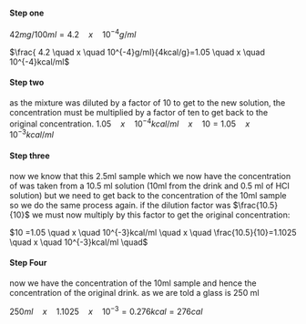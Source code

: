 #### Step one

$42mg/100ml=4.2 \quad x \quad 10^{-4}g/ml$

$\frac{ 4.2 \quad x \quad 10^{-4}g/ml}{4kcal/g}=1.05 \quad x \quad 10^{-4}kcal/ml$

#### Step two
as the mixture was diluted by a factor of 10 to get to the new solution, the concentration must be multiplied by a factor of ten to get back to the original concentration.
$1.05 \quad x \quad 10^{-4}kcal/ml \quad x \quad 10 =1.05 \quad x \quad 10^{-3}kcal/ml$

#### Step three
now we know that this 2.5ml sample which we now have the concentration of was taken from a 10.5 ml solution (10ml from the drink and 0.5 ml of HCl solution) but we need to get back to the concentration of the 10ml sample so we do the same process again. if the dilution factor was $\frac{10.5}{10}$ we must now multiply by this factor to get the original concentration:

$10 =1.05 \quad x \quad 10^{-3}kcal/ml \quad x \quad \frac{10.5}{10}=1.1025 \quad x \quad 10^{-3}kcal/ml \quad$

#### Step Four

now we have the concentration of the 10ml sample and hence the concentration of the original drink.
as we are told a glass is 250 ml

$250ml \quad x \quad 1.1025 \quad x \quad 10^{-3}=0.276kcal= 276cal$  
